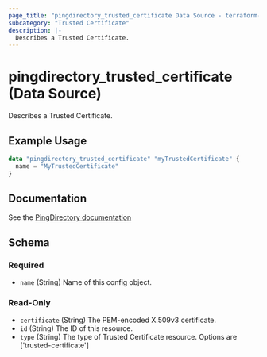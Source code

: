 ```yaml
---
page_title: "pingdirectory_trusted_certificate Data Source - terraform-provider-pingdirectory"
subcategory: "Trusted Certificate"
description: |-
  Describes a Trusted Certificate.
---
```


# pingdirectory_trusted_certificate (Data Source)

Describes a Trusted Certificate.

## Example Usage

```terraform
data "pingdirectory_trusted_certificate" "myTrustedCertificate" {
  name = "MyTrustedCertificate"
}
```

## Documentation
See the [PingDirectory documentation](https://docs.pingidentity.com/r/en-us/pingdirectory-93/pd_ds_use_locally_config_trusted_cert)

<!-- schema generated by tfplugindocs -->
## Schema

### Required

- `name` (String) Name of this config object.

### Read-Only

- `certificate` (String) The PEM-encoded X.509v3 certificate.
- `id` (String) The ID of this resource.
- `type` (String) The type of Trusted Certificate resource. Options are ['trusted-certificate']

